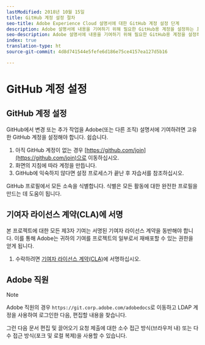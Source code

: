```yaml
---
lastModified: 2018년 10월 15일
title: GitHub 계정 설정 절차
seo-title: Adobe Experience Cloud 설명서에 대한 GitHub 계정 설정 단계
description: Adobe 설명서에 내용을 기여하기 위해 필요한 GitHub용 계정을 설정하는 프로세스를 차근차근 수행합니다.
seo-description: Adobe 설명서에 내용을 기여하기 위해 필요한 GitHub용 계정을 설정하는 프로세스를 차근차근 수행합니다.
index: true
translation-type: ht
source-git-commit: 4d8d741544e5fefe6d186e75ce4157ea127d5b16

---
```


# GitHub 계정 설정

## GitHub 계정 설정

GitHub에서 변경 또는 추가 작업을 Adobe(또는 다른 조직) 설명서에 기여하려면 고유한 GitHub 계정을 설정해야 합니다. 쉽습니다.

1. 아직 GitHub 계정이 없는 경우 [https://github.com/join](https://github.com/join)으로 이동하십시오.
1. 화면의 지침에 따라 계정을 만듭니다.
1. GitHub에 익숙하지 않다면 설정 프로세스가 끝난 후 자습서를 참조하십시오.

GitHub 프로필에서 모든 소속을 식별합니다. 식별은 모든 활동에 대한 완전한 프로필을 만드는 데 도움이 됩니다.

## 기여자 라이선스 계약(CLA)에 서명

본 프로젝트에 대한 모든 제3자 기여는 서명된 기여자 라이선스 계약을
동반해야 합니다. 이를 통해 Adobe는 귀하의 기여를 프로젝트의 일부로서
재배포할 수 있는 권한을 얻게 됩니다.

1. 수락하려면 [기여자 라이선스 계약(CLA)](http://opensource.adobe.com/cla.html)에 서명하십시오.

## Adobe 직원

>[!NOTE]
>
>Adobe 직원의 경우 `https://git.corp.adobe.com/adobedocs`로 이동하고 LDAP 계정을 사용하여 로그인한 다음, 편집할 내용을 찾습니다.
>
>그런 다음 문서 편집 및 끌어오기 요청 제출에 대한 소수 접근 방식(브라우저 내) 또는 다수 접근 방식(포크 및 로컬 복제)을 사용할 수 있습니다.
